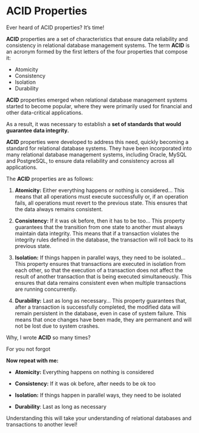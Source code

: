 # ACID Properties

Ever heard of ACID properties? It’s time!

**ACID** properties are a set of characteristics that ensure data reliability and consistency in relational database management systems. The term **ACID** is an acronym formed by the first letters of the four properties that compose it: 
- Atomicity
- Consistency
- Isolation
- Durability

**ACID** properties emerged when relational database management systems started to become popular, where they were primarily used for financial and other data-critical applications. 

As a result, it was necessary to establish a **set of standards that would guarantee data integrity.**

**ACID** properties were developed to address this need, quickly becoming a standard for relational database systems. They have been incorporated into many relational database management systems, including Oracle, MySQL and PostgreSQL, to ensure data reliability and consistency across all applications.

The **ACID** properties are as follows:

1. **Atomicity:** Either everything happens or nothing is considered… This means that all operations must execute successfully or, if an operation fails, all operations must revert to the previous state. This ensures that the data always remains consistent.

2. **Consistency:** If it was ok before, then it has to be too… This property guarantees that the transition from one state to another must always maintain data integrity. This means that if a transaction violates the integrity rules defined in the database, the transaction will roll back to its previous state.

3. **Isolation:** If things happen in parallel ways, they need to be isolated… This property ensures that transactions are executed in isolation from each other, so that the execution of a transaction does not affect the result of another transaction that is being executed simultaneously. This ensures that data remains consistent even when multiple transactions are running concurrently.

4. **Durability:** Last as long as necessary… This property guarantees that, after a transaction is successfully completed, the modified data will remain persistent in the database, even in case of system failure. This means that once changes have been made, they are permanent and will not be lost due to system crashes.

Why, I wrote **ACID** so many times?

For you not forgot

**Now repeat with me:** 
- **Atomicity:** Everything happens on nothing is considered

- **Consistency:** If it was ok before, after needs to be ok too

- **Isolation:** If things happen in parallel ways, they need to be isolated

- **Durability**: Last as long as necessary

Understanding this will take your understanding of relational databases and transactions to another level!